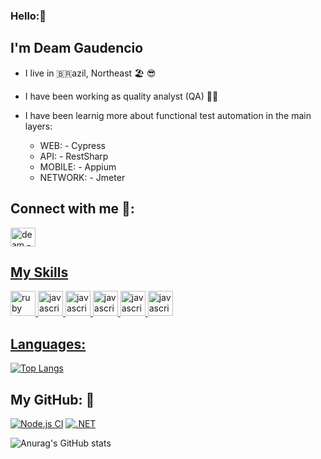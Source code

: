 ### Hello:👋
## I'm Deam Gaudencio
- I live in 🇧🇷azil, Northeast 🏖️ 😎
- I have been working as quality analyst (QA) 👨‍💻 
- I have been learnig more about functional test automation in the main layers:
 
  -  WEB: -  Cypress
  -  API: - RestSharp
  -  MOBILE: - Appium
  -  NETWORK: - Jmeter

## Connect with me 🤙:
<a href="https://www.linkedin.com/in/deam-gaud%C3%AAncio-01bb3b114/" target = "_blank">
<img align= "center" alt="deam - linkedin" height = "30" width="40" src="https://cdn.jsdelivr.net/gh/devicons/devicon/icons/linkedin/linkedin-original.svg" style="max-width:100%;" 
</a>

 ## My Skills
<img src="https://cdn.jsdelivr.net/gh/devicons/devicon/icons/java/java-original-wordmark.svg" alt="ruby" width="40" height="40" style="max-width:100%;"></img>
<img src="https://cdn.jsdelivr.net/gh/devicons/devicon/icons/csharp/csharp-original.svg" alt="javascript" width="40" height="40" style="max-width:100%;"></img>
<img src="https://cdn.icon-icons.com/icons2/2108/PNG/512/javascript_icon_130900.png" alt="javascript" width="40" height="40" style="max-width:100%;"></img>
<img src="https://cdn.jsdelivr.net/gh/devicons/devicon/icons/git/git-plain-wordmark.svg" alt="javascript" width="40" height="40" style="max-width:100%;"></img>
<img src="https://cdn.icon-icons.com/icons2/2107/PNG/512/file_type_cypress_icon_130654.png" alt="javascript" width="40" height="40" style="max-width:100%;"></img>
<img src="https://e7.pngegg.com/pngimages/372/674/png-clipart-appium-test-automation-software-testing-selenium-calabash-purple-violet-thumbnail.png" alt="javascript" width="40" height="40" style="max-width:100%;"></img>





 
   ## Languages:  
  <p>
         
  [![Top Langs](https://github-readme-stats.vercel.app/api/top-langs/?username=deamgaudencioramos)](https://github.com/deamgaudencioramos/github-readme-stats)

## My GitHub: 🤟        
 [![Node.js CI](https://github.com/Deamgaudencioramos/cypress-ci/actions/workflows/node.js.yml/badge.svg?branch=main)](https://github.com/Deamgaudencioramos/cypress-ci/actions/workflows/node.js.yml)
[![.NET](https://github.com/Deamgaudencioramos/TesteApiRestsharp/actions/workflows/dotnet.yml/badge.svg?branch=main)](https://github.com/Deamgaudencioramos/TesteApiRestsharp/actions/workflows/dotnet.yml)
 
 ![Anurag's GitHub stats](https://github-readme-stats.vercel.app/api?username=deamgaudencioramos&show_icons=true&theme=radical)
   
 
 
 

  </p>
</a>

